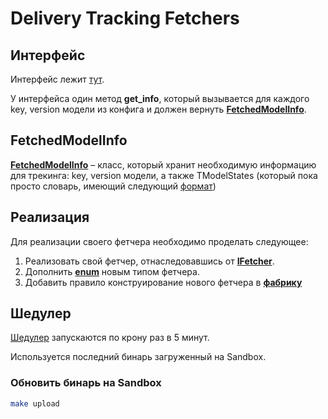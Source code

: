 # Delivery Tracking Fetchers

## Интерфейс

Интерфейс лежит [тут](https://a.yandex-team.ru/arc_vcs/ads/emily/storage/transport/track/fetching_bin/lib/fetchers/base/fetcher_base.py#L8).

У интерфейса один метод **get_info**, который вызывается для каждого key, version модели из конфига и должен вернуть [**FetchedModelInfo**](https://a.yandex-team.ru/arc_vcs/ads/emily/storage/transport/track/fetching_bin/lib/fetchers/base/fetched_model_info.py#L6).

## FetchedModelInfo

[**FetchedModelInfo**](https://a.yandex-team.ru/arc_vcs/ads/emily/storage/transport/track/fetching_bin/lib/fetchers/base/fetched_model_info.py#L6) – класc, который хранит необходимую информацию для трекинга: key, version модели, а также TModelStates (который пока просто словарь, имеющий следующий [формат](https://st.yandex-team.ru/EMILY-356#6266d5211864952e2194136b))

## Реализация

Для реализации своего фетчера необходимо проделать следующее:

1. Реализовать свой фетчер, отнаследовавшись от [**IFetcher**](https://a.yandex-team.ru/arc_vcs/ads/emily/storage/transport/track/fetching_bin/lib/fetchers/base/fetcher_base.py#L8).
2. Дополнить [**enum**](https://a.yandex-team.ru/arc_vcs/ads/emily/storage/transport/track/fetching_bin/__main__.py#L23) новым типом фетчера.
3. Добавить правило конструирование нового фетчера в [**фабрику**](https://a.yandex-team.ru/arc_vcs/ads/emily/storage/transport/track/fetching_bin/__main__.py#L34)

## Шедулер

[Шедулер](https://sandbox.yandex-team.ru/scheduler/710783/view) запускаются по крону раз в 5 минут.

Используется последний бинарь загруженный на Sandbox.

### Обновить бинарь на Sandbox

```bash
make upload
```